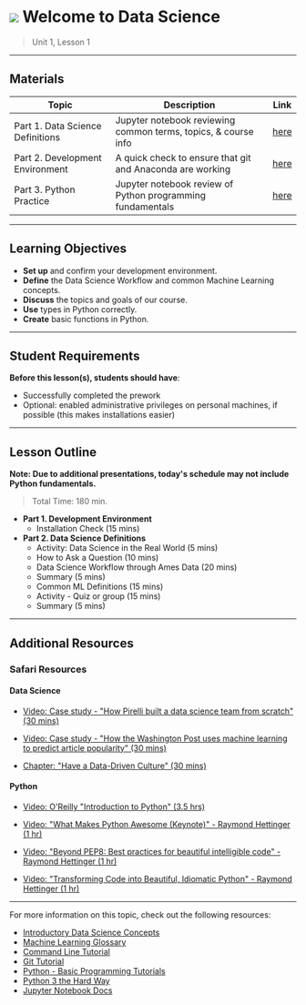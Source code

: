 # ![](https://ga-dash.s3.amazonaws.com/production/assets/logo-9f88ae6c9c3871690e33280fcf557f33.png) Welcome to Data Science

> Unit 1, Lesson 1

<!--- Unit and lesson or sequence information. This template is an instructor-facing description of lesson contents. Students who fork these repos may also be able to view it. --->

---

## Materials
<!--- This section is a table of contents for the lesson. The table structure breaks down repo resources into types, distinguishing between lesson notebooks and other supporting materials. Note that the table below demonstrates the total possible range of materials. Most lessons won't require all of these categories. Also note that every item in the repo should get its own line and link. --->

| Topic | Description | Link |
| --- | --- | --- |
| Part 1. Data Science Definitions | Jupyter notebook reviewing common terms, topics, & course info | [here](./course_info_definitions.ipynb) |
| Part 2. Development Environment | A quick check to ensure that git and Anaconda are working | [here](./install_check.md) |
| Part 3. Python Practice | Jupyter notebook review of Python programming fundamentals | [here](./practice/intro_to_python_fundamentals.ipynb) |

---

## Learning Objectives
<!--- This section lists the lesson's learning objectives. For information on how to write clear learning objectives, review [this resource](http://ii.library.jhu.edu/2016/07/20/writing-effective-learning-objectives/). --->

- **Set up** and confirm your development environment.
- **Define** the Data Science Workflow and common Machine Learning concepts.
- **Discuss** the topics and goals of our course.
- **Use** types in Python correctly.
- **Create** basic functions in Python.

---

## Student Requirements
<!--- This section explains the relevant prerequisites — in other words, what students need to know to be able to benefit from and perform the tasks required in this lesson. List all of the relevant skills or prior learning objectives here. --->

**Before this lesson(s), students should have**:
- Successfully completed the prework
- Optional: enabled administrative privileges on personal machines, if possible (this makes installations easier)

---

## Lesson Outline
<!--- This section outlines the lesson plan with relevant sections and subsections, providing both the total time required as well as suggestions for timing in each subsection. --->

**Note: Due to additional presentations, today's schedule may not include Python fundamentals.**

> Total Time: 180 min. 

- **Part 1. Development Environment**
  - Installation Check (15 mins)
- **Part 2. Data Science Definitions**
  - Activity: Data Science in the Real World (5 mins)
  - How to Ask a Question (10 mins)
  - Data Science Workflow through Ames Data (20 mins)
  - Summary (5 mins)
  - Common ML Definitions (15 mins)
  - Activity - Quiz or group (15 mins)
  - Summary (5 mins)
  
---

## Additional Resources
<!--- This section should list relevant, trustworthy reference materials to supplement beginner and advanced audiences. Students report finding a lot of value in curated resources that help them reinforce, extend, or deepen their learning. --->

### Safari Resources

#### Data Science

+ [Video: Case study - "How Pirelli built a data science team from scratch" (30 mins)](https://www.safaribooksonline.com/case-studies/business-transformation/)

+ [Video: Case study - "How the Washington Post uses machine learning to predict article popularity" (30 mins)](https://www.safaribooksonline.com/case-studies/machine-learning/how-the-washington-post-uses-m/9781491991336-video308636/)

+ [Chapter: "Have a Data-Driven Culture" (30 mins)](https://www.safaribooksonline.com/library/tutorials/big-data-ots/1977/)


#### Python

+ [Video: O'Reilly "Introduction to Python" (3.5 hrs)](https://www.safaribooksonline.com/videos/introduction-to-python/9781491904794)

+ [Video: "What Makes Python Awesome (Keynote)" - Raymond Hettinger (1 hr)](https://www.youtube.com/watch?time_continue=6&v=NfngrdLv9ZQ)

+ [Video: "Beyond PEP8: Best practices for beautiful intelligible code" - Raymond Hettinger (1 hr)](https://www.youtube.com/watch?v=wf-BqAjZb8M)

+ [Video: "Transforming Code into Beautiful, Idiomatic Python" - Raymond Hettinger (1 hr)](https://www.youtube.com/watch?v=OSGv2VnC0go)

---

For more information on this topic, check out the following resources:
- [Introductory Data Science Concepts](https://en.wikibooks.org/wiki/Data_Science:_An_Introduction)
- [Machine Learning Glossary](https://developers.google.com/machine-learning/glossary/)
- [Command Line Tutorial](http://generalassembly.github.io/prework/cl/#/)
- [Git Tutorial](https://try.github.io/levels/1/challenges/1)
- [Python - Basic Programming Tutorials](https://python.swaroopch.com/control_flow.html)
- [Python 3 the Hard Way](https://learnpythonthehardway.org/python3/)
- [Jupyter Notebook Docs](https://jupyter-notebook-beginner-guide.readthedocs.io/en/latest/)
